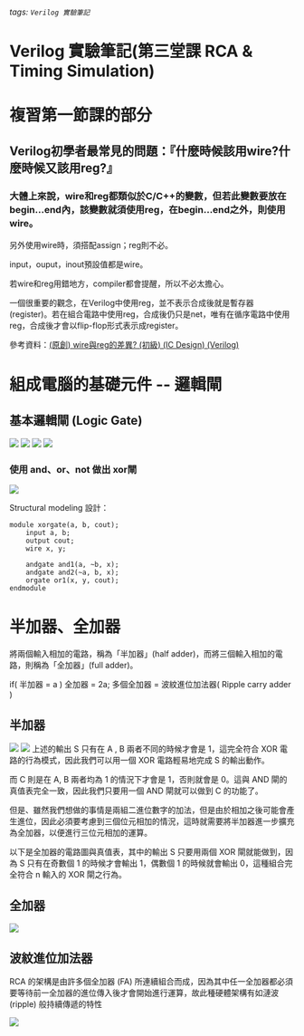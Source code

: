 ###### tags: `Verilog 實驗筆記`
# Verilog 實驗筆記(第三堂課 RCA & Timing Simulation)

# 複習第一節課的部分
## Verilog初學者最常見的問題：『什麼時候該用wire?什麼時候又該用reg?』

### 大體上來說，wire和reg都類似於C/C++的變數，但若此變數要放在begin...end內，該變數就須使用reg，在begin...end之外，則使用wire。

另外使用wire時，須搭配assign；reg則不必。

input，ouput，inout預設值都是wire。

若wire和reg用錯地方，compiler都會提醒，所以不必太擔心。

一個很重要的觀念，在Verilog中使用reg，並不表示合成後就是暫存器(register)。若在組合電路中使用reg，合成後仍只是net，唯有在循序電路中使用reg，合成後才會以flip-flop形式表示成register。

參考資料：[(原創) wire與reg的差異? (初級) (IC Design) (Verilog)](https://www.cnblogs.com/oomusou/archive/2007/10/10/919339.html)

# 組成電腦的基礎元件 -- 邏輯閘
## 基本邏輯閘 (Logic Gate)
![](https://i.imgur.com/mY2V89R.png)
![](https://i.imgur.com/RFaqT8w.png)
![](https://i.imgur.com/XCsBnfm.png)
![](https://i.imgur.com/z4CBMfO.png)

### 使用 and、or、not 做出 xor閘
![](https://i.imgur.com/9X5PwSv.png)

Structural modeling 設計：
```
module xorgate(a, b, cout);
    input a, b;
    output cout;
    wire x, y;
    
    andgate and1(a, ~b, x);
    andgate and2(~a, b, x);
    orgate or1(x, y, cout);
endmodule
```

# 半加器、全加器
將兩個輸入相加的電路，稱為「半加器」(half adder)，而將三個輸入相加的電路，則稱為「全加器」(full adder)。

if( 半加器 = a )
    全加器 = 2a;
多個全加器 = 波紋進位加法器( Ripple carry adder )

## 半加器
![](https://i.imgur.com/XKFoCyZ.png)
![](https://i.imgur.com/9DsQEXO.png)
上述的輸出 S 只有在 A , B 兩者不同的時候才會是 1，這完全符合 XOR 電路的行為模式，因此我們可以用一個 XOR 電路輕易地完成 S 的輸出動作。

而 C 則是在 A, B 兩者均為 1 的情況下才會是 1，否則就會是 0。這與 AND 閘的真值表完全一致，因此我們只要用一個 AND 閘就可以做到 C 的功能了。

但是、雖然我們想做的事情是兩組二進位數字的加法，但是由於相加之後可能會產生進位，因此必須要考慮到三個位元相加的情況，這時就需要將半加器進一步擴充為全加器，以便進行三位元相加的運算。

以下是全加器的電路圖與真值表，其中的輸出 S 只要用兩個 XOR 閘就能做到，因為 S 只有在奇數個 1 的時候才會輸出 1，偶數個 1 的時候就會輸出 0，這種組合完全符合 n 輸入的 XOR 閘之行為。

## 全加器
![](https://i.imgur.com/GvVDqdq.png)
## 波紋進位加法器
RCA 的架構是由許多個全加器 (FA) 所連續組合而成，因為其中任一全加器都必須要等待前一全加器的進位傳入後才會開始進行運算，故此種硬體架構有如漣波 (ripple) 般持續傳遞的特性

![](https://i.imgur.com/H0oPQeO.png)

    